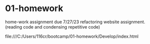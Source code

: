 # 01-homework
home-work assignment due 7/27/23
refactoring website assignment. (reading code and condensing repetitive code)

file:///C:/Users/116cr/bootcamp/01-homework/Develop/index.html
